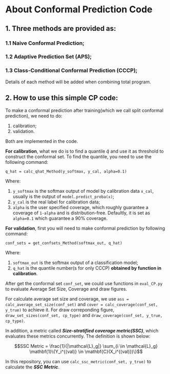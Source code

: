 # About Conformal Prediction Code

## 1. Three methods are provided as:
### 1.1 Naive Conformal Prediction;
### 1.2 Adaptive Prediction Set (APS);
### 1.3 Class-Conditional Conformal Prediction (CCCP);
Details of each method will be added when combining total program.

## 2. How to use this simple CP code:

To make a conformal prediction after training(which we call split conformal prediction), we need to do: 
1. calibration; 
2. validation.

Both are implemented in the code. 

**For calibration**, what we do is to find a quantile $\hat q$ and use it as 
threshold to construct the conformal set. To find the quantile, you need to use the following command:

```q_hat = calc_qhat_Method(y_softmax, y_cal, alpha=0.1)```

Where: 
1. `y_softmax` is the softmax output of model by calibration data `x_cal`, usually is the output of `model.predict_proba(x)`;
2. `y_cal` is the real label for calibration data;
3. `alpha` is the user specified coverage, which roughly guarantee a coverage of `1-alpha` and is distribution-free.
 Defaultly, it is set as `alpha=0.1` which guarantee a 90% coverage.

**For validation**, first you will need to make conformal prediction by following command:

```conf_sets = get_confsets_Method(softmax_out, q_hat)```

Where:
1. `softmax_out` is the softmax output of a classification model;
2. `q_hat` is the quantile number(s for only CCCP) **obtained by function in calibration**.

After get the conformal set `conf_set`, we could use functions in `eval_CP.py` to evaluate Average Set Size, Coverage 
and draw figures.

For calculate average set size and coverage, we use `ass = calc_average_set_size(conf_set)` 
and `cover = calc_coverage(conf_set, y_true)` to achieve it. For draw correponding figure, `draw_set_sizes(conf_set, cp_type)` and 
`draw_coverage(conf_set, y_true, cp_type)`.

In addition, a metric called _**Size-stratified coverage metric(SSC)**_, which evaluates these metrics
concurrently. The definition is shown below: 

$$SSC Metric = \frac{1}{|\mathcal{L}_g|} \sum_{i \in \mathcal{L}_g} \mathbf{1}\{Y_i^{(val)} \in \mathbf{C}(X_i^{(val)})\}$$

In this repository, you can use  `calc_ssc_metric(conf_set, y_true)` to calculate the **_SSC Metric_**.